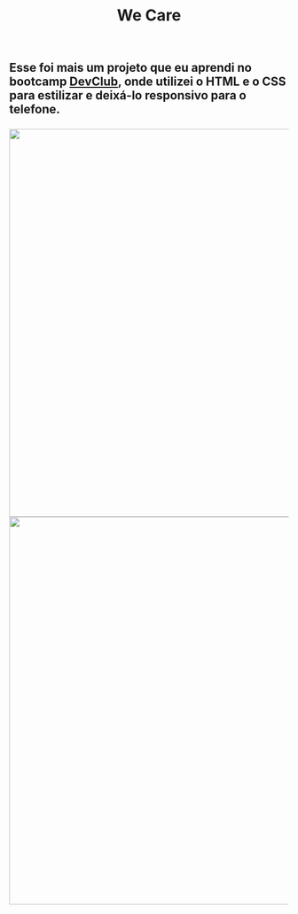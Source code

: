<h1 align="center">
  We Care
</h1>
<br>
<h2>
  Esse foi mais um projeto que eu aprendi no bootcamp <a href="https://rodolfomori.com.br/devclub">DevClub</a>, onde utilizei o HTML e o CSS para estilizar e deixá-lo responsivo para o telefone.
</h2>

<h3 align="center"> 
<img src="https://github.com/oliveirabira/we-care/blob/main/img/desktop.png?raw=true" width=700px/>
  <br>
<img src="https://github.com/oliveirabira/we-care/blob/main/img/mobile.png?raw=true" height=700px />
</h3>
